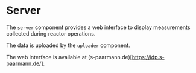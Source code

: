 Server
======

The `server` component provides a web interface to display measurements collected during reactor operations.

The data is uploaded by the `uploader` component.

The web interface is available at (s-paarmann.de)[https://idp.s-paarmann.de/].